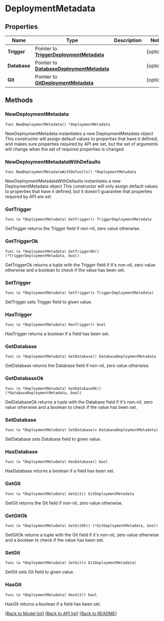 # DeploymentMetadata

## Properties

Name | Type | Description | Notes
------------ | ------------- | ------------- | -------------
**Trigger** | Pointer to [**TriggerDeploymentMetadata**](TriggerDeploymentMetadata.md) |  | [optional] 
**Database** | Pointer to [**DatabaseDeploymentMetadata**](DatabaseDeploymentMetadata.md) |  | [optional] 
**Git** | Pointer to [**GitDeploymentMetadata**](GitDeploymentMetadata.md) |  | [optional] 

## Methods

### NewDeploymentMetadata

`func NewDeploymentMetadata() *DeploymentMetadata`

NewDeploymentMetadata instantiates a new DeploymentMetadata object
This constructor will assign default values to properties that have it defined,
and makes sure properties required by API are set, but the set of arguments
will change when the set of required properties is changed

### NewDeploymentMetadataWithDefaults

`func NewDeploymentMetadataWithDefaults() *DeploymentMetadata`

NewDeploymentMetadataWithDefaults instantiates a new DeploymentMetadata object
This constructor will only assign default values to properties that have it defined,
but it doesn't guarantee that properties required by API are set

### GetTrigger

`func (o *DeploymentMetadata) GetTrigger() TriggerDeploymentMetadata`

GetTrigger returns the Trigger field if non-nil, zero value otherwise.

### GetTriggerOk

`func (o *DeploymentMetadata) GetTriggerOk() (*TriggerDeploymentMetadata, bool)`

GetTriggerOk returns a tuple with the Trigger field if it's non-nil, zero value otherwise
and a boolean to check if the value has been set.

### SetTrigger

`func (o *DeploymentMetadata) SetTrigger(v TriggerDeploymentMetadata)`

SetTrigger sets Trigger field to given value.

### HasTrigger

`func (o *DeploymentMetadata) HasTrigger() bool`

HasTrigger returns a boolean if a field has been set.

### GetDatabase

`func (o *DeploymentMetadata) GetDatabase() DatabaseDeploymentMetadata`

GetDatabase returns the Database field if non-nil, zero value otherwise.

### GetDatabaseOk

`func (o *DeploymentMetadata) GetDatabaseOk() (*DatabaseDeploymentMetadata, bool)`

GetDatabaseOk returns a tuple with the Database field if it's non-nil, zero value otherwise
and a boolean to check if the value has been set.

### SetDatabase

`func (o *DeploymentMetadata) SetDatabase(v DatabaseDeploymentMetadata)`

SetDatabase sets Database field to given value.

### HasDatabase

`func (o *DeploymentMetadata) HasDatabase() bool`

HasDatabase returns a boolean if a field has been set.

### GetGit

`func (o *DeploymentMetadata) GetGit() GitDeploymentMetadata`

GetGit returns the Git field if non-nil, zero value otherwise.

### GetGitOk

`func (o *DeploymentMetadata) GetGitOk() (*GitDeploymentMetadata, bool)`

GetGitOk returns a tuple with the Git field if it's non-nil, zero value otherwise
and a boolean to check if the value has been set.

### SetGit

`func (o *DeploymentMetadata) SetGit(v GitDeploymentMetadata)`

SetGit sets Git field to given value.

### HasGit

`func (o *DeploymentMetadata) HasGit() bool`

HasGit returns a boolean if a field has been set.


[[Back to Model list]](../README.md#documentation-for-models) [[Back to API list]](../README.md#documentation-for-api-endpoints) [[Back to README]](../README.md)


